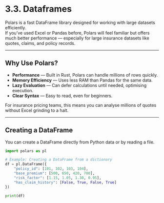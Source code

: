 # 3.3. Dataframes

Polars is a fast DataFrame library designed for working with large datasets efficiently.  
If you’ve used Excel or Pandas before, Polars will feel familiar but offers much better performance — especially for large insurance datasets like quotes, claims, and policy records.

---

## Why Use Polars?

- **Performance** — Built in Rust, Polars can handle millions of rows quickly.
- **Memory Efficiency** — Uses less RAM than Pandas for the same data.
- **Lazy Evaluation** — Can defer calculations until needed, optimising execution.
- **Clear Syntax** — Easy to read, even for beginners.

For insurance pricing teams, this means you can analyse millions of quotes without Excel grinding to a halt.

---

## Creating a DataFrame

You can create a DataFrame directly from Python data or by reading a file.

```python
import polars as pl

# Example: Creating a DataFrame from a dictionary
df = pl.DataFrame({
    "policy_id": [101, 102, 103, 104],
    "base_premium": [500, 650, 420, 700],
    "risk_factor": [1.15, 1.05, 1.30, 0.95],
    "has_claim_history": [False, True, False, True]
})

print(df)
